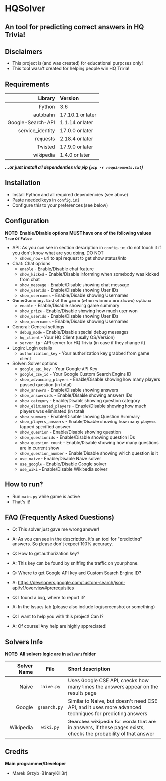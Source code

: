 HQSolver
========

An tool for predicting correct answers in HQ Trivia!
----------------------------------------------------

Disclaimers
------------

- This project is (and was created) for educational purposes only!
- This tool wasn't created for helping people win HQ Trivia!

Requirements
------------

Library            | Version
------------------:|:---------
Python             | 3.6
autobahn           | 17.10.1 or later
Google-Search-API  | 1.1.14 or later
service_identity   | 17.0.0 or later
requests           | 2.18.4 or later
Twisted            | 17.9.0 or later
wikipedia          | 1.4.0 or later

***...or just install all dependenties via pip (`pip -r requirements.txt`)***

Installation
------------

- Install Python and all required dependencies (see above)
- Paste needed keys in `config.ini`
- Configure this to your preferences (see below)

Configuration
-------------

****NOTE: Enable/Disable options MUST have one of the following values `True` or `False`****

- API: As you can see in section description in `config.ini` do not touch it if you don't know what are you doing. DO NOT
    - `shows_now` - url to api request to get show status/info
- Chat: Chat options
    - `enable` - Enable/Disable chat feature
    - `show_kicked` - Enable/Disable informing when somebody was kicked from chat
    - `show_message` - Enable/Disable showing chat message
    - `show_userids` - Enable/Disable showing User IDs
    - `show_usernames` - Enable/Disable showing Usernames
- GameSummary: End of the game (when winners are shows) options
    - `enable` - Enable/Disable showing game summary
    - `show_prize` - Enable/Disable showing how much user won
    - `show_userids` - Enable/Disable showing User IDs
    - `show_usernames` - Enable/Disable showing Usernames
- General: General settings
    - `debug_mode` - Enable/Disable special debug messages
    - `hq_client` - Your HQ Client (usally OS/Version)
    - `server_ip` - API server for HQ Trivia (in case if they change it)
- Login: Login details
    - `authorization_key` - Your authorization key grabbed from game client
- Solver: Solver options
    - `google_api_key` - Your Google API Key
    - `google_cse_id` - Your Google Custom Search Engine ID
    - `show_advancing_players` - Enable/Disable showing how many players passed question (in total)
    - `show_answers` - Enable/Disable showing answers
    - `show_answersids` - Enable/Disable showing answers IDs
    - `show_category` - Enable/Disable showing question category
    - `show_eliminated_players` - Enable/Disable showing how much players was eliminated (in total)
    - `show_summary` - Enable/Disable showing Question Summary
    - `show_players_answers` - Enable/Disable showing how many players tapped specified answer
    - `show_question` - Enable/Disable showing question
    - `show_questionids` - Enable/Disable showing question IDs
    - `show_question_count` - Enable/Disable showing how many questions are in current show
    - `show_question_number` - Enable/Disable showing which question is it
    - `use_naive` - Enable/Disable Naive solver
    - `use_google` - Enable/Disable Google solver
    - `use_wiki` - Enable/Disable Wikipedia solver

How to run?
-----------

- Run `main.py` while game is active
- That's it!

FAQ (Frequently Asked Questions)
--------------------------------

- Q: This solver just gave me wrong answer!
- A: As you can see in the description, it's an tool for "predicting" answers. So please don't expect 100% accuracy.

- Q: How to get authorization key?
- A: This key can be found by sniffing the traffic on your phone. 

- Q: Where to get Google API key and Custom Search Engine ID?
- A: https://developers.google.com/custom-search/json-api/v1/overview#prerequisites

- Q: I found a bug, where to report it?
- A: In the Issues tab (please also include log/screenshot or something)

- Q: I want to help you with this project! Can I?
- A: Of course! Any help are highly appreciated!


Solvers Info
------------

****NOTE: All solvers logic are in `solvers` folder****

Solver Name  | File         | Short description
------------:|:------------:|:--------------------------------------------------------------------------------------------------------------
Naive        | `naive.py`   | Uses Google CSE API, checks how many times the answers appear on the results page
Google       | `gsearch.py` | Similar to Naive, but doesn't need CSE API, and it uses more advanced techniques for predicting answers
Wikipedia    | `wiki.py`    | Searches wikipedia for words that are in answers, if these pages exists, checks the probability of that answer


Credits
-------

****Main programmer/Developer****
- Marek Grzyb (B1naryKill3r)
